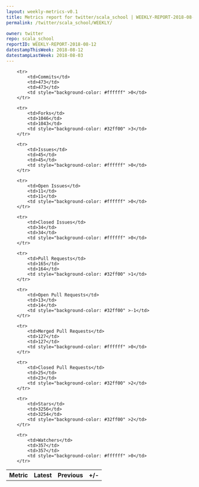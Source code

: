 ```yaml
---
layout: weekly-metrics-v0.1
title: Metrics report for twitter/scala_school | WEEKLY-REPORT-2018-08-12
permalink: /twitter/scala_school/WEEKLY/

owner: twitter
repo: scala_school
reportID: WEEKLY-REPORT-2018-08-12
datestampThisWeek: 2018-08-12
datestampLastWeek: 2018-08-03
---
```




<table style="width: 100%;">
    <tr>
        <th>Metric</th>
        <th>Latest</th>
        <th>Previous</th>
        <th>+/-</th>
    </tr>

        <tr>
            <td>Commits</td>
            <td>473</td>
            <td>473</td>
            <td style="background-color: #ffffff" >0</td>
        </tr>
        
        <tr>
            <td>Forks</td>
            <td>1046</td>
            <td>1043</td>
            <td style="background-color: #32ff00" >3</td>
        </tr>
        
        <tr>
            <td>Issues</td>
            <td>45</td>
            <td>45</td>
            <td style="background-color: #ffffff" >0</td>
        </tr>
        
        <tr>
            <td>Open Issues</td>
            <td>11</td>
            <td>11</td>
            <td style="background-color: #ffffff" >0</td>
        </tr>
        
        <tr>
            <td>Closed Issues</td>
            <td>34</td>
            <td>34</td>
            <td style="background-color: #ffffff" >0</td>
        </tr>
        
        <tr>
            <td>Pull Requests</td>
            <td>165</td>
            <td>164</td>
            <td style="background-color: #32ff00" >1</td>
        </tr>
        
        <tr>
            <td>Open Pull Requests</td>
            <td>13</td>
            <td>14</td>
            <td style="background-color: #32ff00" >-1</td>
        </tr>
        
        <tr>
            <td>Merged Pull Requests</td>
            <td>127</td>
            <td>127</td>
            <td style="background-color: #ffffff" >0</td>
        </tr>
        
        <tr>
            <td>Closed Pull Requests</td>
            <td>25</td>
            <td>23</td>
            <td style="background-color: #32ff00" >2</td>
        </tr>
        
        <tr>
            <td>Stars</td>
            <td>3256</td>
            <td>3254</td>
            <td style="background-color: #32ff00" >2</td>
        </tr>
        
        <tr>
            <td>Watchers</td>
            <td>357</td>
            <td>357</td>
            <td style="background-color: #ffffff" >0</td>
        </tr>
        
</table>
